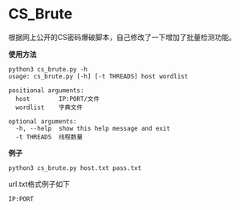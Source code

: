 # CS_Brute

根据网上公开的CS密码爆破脚本，自己修改了一下增加了批量检测功能。



**使用方法**

```
python3 cs_brute.py -h
usage: cs_brute.py [-h] [-t THREADS] host wordlist

positional arguments:
  host        IP:PORT/文件
  wordlist    字典文件

optional arguments:
  -h, --help  show this help message and exit
  -t THREADS  线程数量
```

**例子**

```
python3 cs_brute.py host.txt pass.txt
```

url.txt格式例子如下

```
IP:PORT
```



